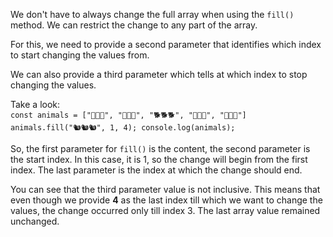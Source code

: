 We don't have to always change
the full array when using the `fill()`
method. We can restrict the change
to any part of the array.

For this, we need to provide
a second parameter that identifies
which index to
start changing the values from.

We can also provide a third
parameter which tells at which
index to stop changing
the values.

Take a look:
<codeblock language="javascript" type="lesson">
<code>
const animals = ["🐂🐂🐂", "🐅🐅🐅", "🐕🐕🐕", "🐄🐄🐄", "🐇🐇🐇"]
animals.fill("🐿️🐿️🐿️", 1, 4);
console.log(animals);
</code>
</codeblock>

So, the first parameter for `fill()` is the
content, the second parameter is the start
index. In this case, it is 1, so the change
will begin from the first index. The last parameter
is the index at which the change should end.

You can see that the third parameter
value is not inclusive. This means
that even though we provide **4**
as the last index till which we want to
change the values, the
change occurred only till index 3. The last
array value remained unchanged.